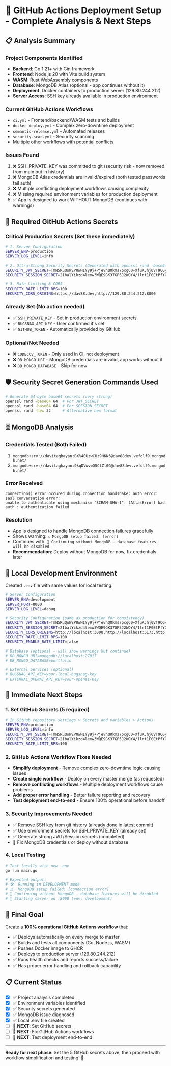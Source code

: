 # 🚀 GitHub Actions Deployment Setup - Complete Analysis & Next Steps

## 📋 Analysis Summary

### Project Components Identified
- **Backend**: Go 1.21+ with Gin framework
- **Frontend**: Node.js 20 with Vite build system  
- **WASM**: Rust WebAssembly components
- **Database**: MongoDB Atlas (optional - app continues without it)
- **Deployment**: Docker containers to production server (129.80.244.212)
- **Server Access**: SSH key already available in production environment

### Current GitHub Actions Workflows
- `ci.yml` - Frontend/backend/WASM tests and builds
- `docker-deploy.yml` - Complex zero-downtime deployment 
- `semantic-release.yml` - Automated releases
- `security-scan.yml` - Security scanning
- Multiple other workflows with potential conflicts

### Issues Found
1. ❌ SSH_PRIVATE_KEY was committed to git (security risk - now removed from main but in history)
2. ❌ MongoDB Atlas credentials are invalid/expired (both tested passwords fail auth)
3. ❌ Multiple conflicting deployment workflows causing complexity
4. ❌ Missing required environment variables for production deployment
5. ✅ App is designed to work WITHOUT MongoDB (continues with warnings)

## 🔑 Required GitHub Actions Secrets

### Critical Production Secrets (Set these immediately)

```bash
# 1. Server Configuration
SERVER_ENV=production
SERVER_LOG_LEVEL=info

# 2. Ultra-Strong Security Secrets (Generated with openssl rand -base64 64)
SECURITY_JWT_SECRET=TmN5RuQoWEP0wHIYy9j+PjevhQ0kms7pcgC0+XfuKJhj0VT9CGyRE+CvWtqG6etSaMEdWBq9enYYRH8AB6FKrw==
SECURITY_SESSION_SECRET=2IbalYikzd4lemw3WQE9GK37GP5J2WOY4/1lrt1F0EtPfYGrUfz04gOgIghJPz1R

# 3. Rate Limiting & CORS
SECURITY_RATE_LIMIT_RPS=100
SECURITY_CORS_ORIGINS=https://dav88.dev,http://129.80.244.212:8000
```

### Already Set (No action needed)
- ✅ `SSH_PRIVATE_KEY` - Set in production environment secrets
- ✅ `BUGSNAG_API_KEY` - User confirmed it's set  
- ✅ `GITHUB_TOKEN` - Automatically provided by GitHub

### Optional/Not Needed
- ❌ `CODECOV_TOKEN` - Only used in CI, not deployment
- ❌ `DB_MONGO_URI` - MongoDB credentials are invalid, app works without it
- ❌ `DB_MONGO_DATABASE` - Skip for now

## 🛡️ Security Secret Generation Commands Used

```bash
# Generate 64-byte base64 secrets (very strong)
openssl rand -base64 64  # For JWT_SECRET
openssl rand -base64 64  # For SESSION_SECRET
openssl rand -hex 32     # Alternative hex format
```

## 🗄️ MongoDB Analysis

### Credentials Tested (Both Failed)
1. `mongodb+srv://davitaghayan:BX%40UzwCUz9HKN5@dav88dev.vefolf9.mongodb.net/`
2. `mongodb+srv://davitaghayan:9kqDVwvwO5ClZl0G@dav88dev.vefolf9.mongodb.net/`

### Error Received
```
connection() error occured during connection handshake: auth error: sasl conversation error: 
unable to authenticate using mechanism "SCRAM-SHA-1": (AtlasError) bad auth : authentication failed
```

### Resolution
- App is designed to handle MongoDB connection failures gracefully
- Shows warning: `⚠️ MongoDB setup failed: [error]` 
- Continues with: `📝 Continuing without MongoDB - database features will be disabled`
- **Recommendation**: Deploy without MongoDB for now, fix credentials later

## 📝 Local Development Environment

Created `.env` file with same values for local testing:

```bash
# Server Configuration
SERVER_ENV=development
SERVER_PORT=8000
SERVER_LOG_LEVEL=debug

# Security Configuration (same as production for consistency)
SECURITY_JWT_SECRET=TmN5RuQoWEP0wHIYy9j+PjevhQ0kms7pcgC0+XfuKJhj0VT9CGyRE+CvWtqG6etSaMEdWBq9enYYRH8AB6FKrw==
SECURITY_SESSION_SECRET=2IbalYikzd4lemw3WQE9GK37GP5J2WOY4/1lrt1F0EtPfYGrUfz04gOgIghJPz1R
SECURITY_CORS_ORIGINS=http://localhost:3000,http://localhost:5173,http://localhost:8080
SECURITY_RATE_LIMIT_RPS=100
SECURITY_ENABLE_RATE_LIMIT=false

# Database (optional - will show warnings but continue)
# DB_MONGO_URI=mongodb://localhost:27017
# DB_MONGO_DATABASE=portfolio

# External Services (optional)
# BUGSNAG_API_KEY=your-local-bugsnag-key
# EXTERNAL_OPENAI_API_KEY=your-openai-key
```

## 🎯 Immediate Next Steps

### 1. Set GitHub Secrets (5 required)
```bash
# In GitHub repository settings > Secrets and variables > Actions
SERVER_ENV=production
SERVER_LOG_LEVEL=info
SECURITY_JWT_SECRET=TmN5RuQoWEP0wHIYy9j+PjevhQ0kms7pcgC0+XfuKJhj0VT9CGyRE+CvWtqG6etSaMEdWBq9enYYRH8AB6FKrw==
SECURITY_SESSION_SECRET=2IbalYikzd4lemw3WQE9GK37GP5J2WOY4/1lrt1F0EtPfYGrUfz04gOgIghJPz1R
SECURITY_RATE_LIMIT_RPS=100
```

### 2. GitHub Actions Workflow Fixes Needed
- **Simplify deployment** - Remove complex zero-downtime logic causing issues
- **Create single workflow** - Deploy on every master merge (as requested)
- **Remove conflicting workflows** - Multiple deployment workflows cause problems
- **Add proper error handling** - Better failure reporting and recovery
- **Test deployment end-to-end** - Ensure 100% operational before handoff

### 3. Security Improvements Needed  
- ✅ Remove SSH key from git history (already done in latest commit)
- ✅ Use environment secrets for SSH_PRIVATE_KEY (already set)
- ✅ Generate strong JWT/Session secrets (completed)
- 🔄 Fix MongoDB credentials or deploy without database

### 4. Local Testing
```bash
# Test locally with new .env
go run main.go

# Expected output:
# 🛠️  Running in DEVELOPMENT mode  
# ⚠️  MongoDB setup failed: [connection error]
# 📝 Continuing without MongoDB - database features will be disabled
# 🌟 Starting server on :8000 (env: development)
```

## 🚀 Final Goal

Create a **100% operational GitHub Actions workflow** that:
- ✅ Deploys automatically on every merge to master
- ✅ Builds and tests all components (Go, Node.js, WASM)
- ✅ Pushes Docker image to GHCR
- ✅ Deploys to production server (129.80.244.212)
- ✅ Runs health checks and reports success/failure
- ✅ Has proper error handling and rollback capability

## 📋 Current Status

- [x] ✅ Project analysis completed
- [x] ✅ Environment variables identified  
- [x] ✅ Security secrets generated
- [x] ✅ MongoDB issue diagnosed
- [x] ✅ Local .env file created
- [ ] 🔄 **NEXT**: Set GitHub secrets
- [ ] 🔄 **NEXT**: Fix GitHub Actions workflows
- [ ] 🔄 **NEXT**: Test deployment end-to-end

---

**Ready for next phase**: Set the 5 GitHub secrets above, then proceed with workflow simplification and testing! 🎯